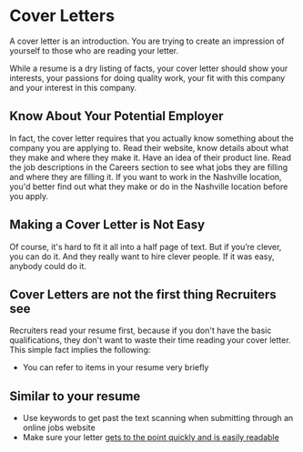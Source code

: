 # Cover Letters

A cover letter is an introduction. You are trying to create an impression of yourself to those who are reading your letter. 

While a resume is a dry listing of facts, your cover letter should show your interests, your passions for doing quality work, your fit with this company and your interest in this company. 

## Know About Your Potential Employer
In fact, the cover letter requires that you actually know something about the company you are applying to. Read their website, know details about what they make and where they make it. Have an idea of their product line. Read the job descriptions in the Careers section to see what jobs they are filling and where they are filling it. If you want to work in the Nashville location, you'd better find out what they make or do in the Nashville location before you apply.

## Making a Cover Letter is Not Easy
Of course, it's hard to fit it all into a half page of text. But if you’re clever, you can do it. And they really want to hire clever people. If it was easy, anybody could do it.

## Cover Letters are not the first thing Recruiters see

Recruiters read your resume first, because if you don't have the basic qualifications, they don't want to waste their time reading your cover letter. This simple fact implies the following:

- You can refer to items in your resume very briefly

## Similar to your resume
- Use keywords to get past the text scanning when submitting through an online jobs website
- Make sure your letter [gets to the point quickly and is easily readable](/common-ideas/recruiters-are-busy)

